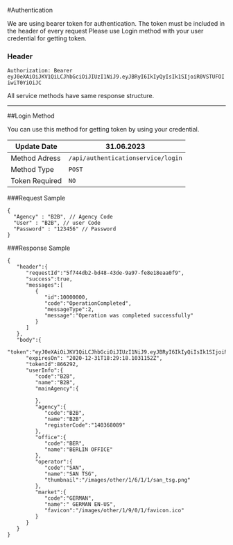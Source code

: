 
#Authentication

We are using bearer token for authentication.
The token must be included in the header of every request Please use Login method with your user credential for getting token.

### Header

```Authorization: Bearer eyJ0eXAiOiJKV1QiLCJhbGciOiJIUzI1NiJ9.eyJBRyI6IkIyQyIsIk1SIjoiR0VSTUFOIiwiT0YiOiJC```

All service methods have same response structure.

-------------------------------------------------------------------------------
##Login Method

You can use this method for getting token by using your credential.

Update Date	  |      31.06.2023
----------------------|--------------------
     Method Adress    | ```/api/authenticationservice/login```  
      Method Type     | 	```POST```
    Token Required    |		```NO```


###Request Sample

```
{
  "Agency" : "B2B", // Agency Code
  "User" : "B2B", // user Code
  "Password" : "123456" // Password
}
```

###Response Sample

```
{
   "header":{
      "requestId":"5f744db2-bd48-43de-9a97-fe8e18eaa0f9",
      "success":true,
      "messages":[
         {
            "id":10000000,
            "code":"OperationCompleted",
            "messageType":2,
            "message":"Operation was completed successfully"
         }
      ]
   },
   "body":{
      "token":"eyJ0eXAiOiJKV1QiLCJhbGciOiJIUzI1NiJ9.eyJBRyI6IkIyQiIsIk1SIjoiR0VSTUFOIi",
      "expiresOn": "2020-12-31T18:29:18.1031152Z",
      "tokenId":866292,
      "userInfo":{
         "code":"B2B",
         "name":"B2B",
         "mainAgency":{

         },
         "agency":{
            "code":"B2B",
            "name":"B2B",
            "registerCode":"140368089"
         },
         "office":{
            "code":"BER",
            "name":"BERLIN OFFICE"
         },
         "operator":{
            "code":"SAN",
            "name":"SAN TSG",
            "thumbnail":"/images/other/1/6/1/1/san_tsg.png"
         },
         "market":{
            "code":"GERMAN",
            "name":" GERMAN EN-US",
            "favicon":"/images/other/1/9/0/1/favicon.ico"
         }
      }
   }
}
```